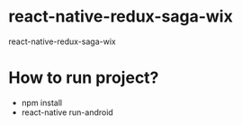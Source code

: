 # react-native-redux-saga-wix
react-native-redux-saga-wix

# How to run project?

* npm install
* react-native run-android
